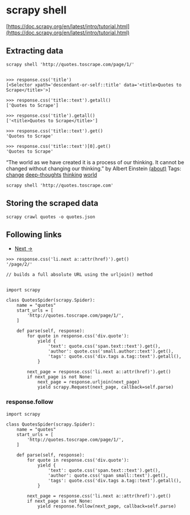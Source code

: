 # scrapy shell

[https://doc.scrapy.org/en/latest/intro/tutorial.html](https://doc.scrapy.org/en/latest/intro/tutorial.html)

## Extracting data

```text
scrapy shell 'http://quotes.toscrape.com/page/1/'


>>> response.css('title')
[<Selector xpath='descendant-or-self::title' data='<title>Quotes to Scrape</title>'>]

>>> response.css('title::text').getall()
['Quotes to Scrape']

>>> response.css('title').getall()
['<title>Quotes to Scrape</title>']

>>> response.css('title::text').get()
'Quotes to Scrape'

>>> response.css('title::text')[0].get()
'Quotes to Scrape'
```

 “The world as we have created it is a process of our thinking. It cannot be changed without changing our thinking.” by Albert Einstein [\(about\)](https://github.com/iicoom/Note/tree/096fa5c16be164ec13f703fa85a0fa09677a0cef/author/Albert-Einstein/README.md) Tags: [change](https://github.com/iicoom/Note/tree/096fa5c16be164ec13f703fa85a0fa09677a0cef/tag/change/page/1/README.md) [deep-thoughts](https://github.com/iicoom/Note/tree/096fa5c16be164ec13f703fa85a0fa09677a0cef/tag/deep-thoughts/page/1/README.md) [thinking](https://github.com/iicoom/Note/tree/096fa5c16be164ec13f703fa85a0fa09677a0cef/tag/thinking/page/1/README.md) [world](https://github.com/iicoom/Note/tree/096fa5c16be164ec13f703fa85a0fa09677a0cef/tag/world/page/1/README.md)

```text
scrapy shell 'http://quotes.toscrape.com'
```

## Storing the scraped data

```text
scrapy crawl quotes -o quotes.json
```

## Following links

*  [Next →](https://github.com/iicoom/Note/tree/096fa5c16be164ec13f703fa85a0fa09677a0cef/page/2/README.md)

```text
>>> response.css('li.next a::attr(href)').get()
'/page/2/'

// builds a full absolute URL using the urljoin() method 


import scrapy

class QuotesSpider(scrapy.Spider):
    name = "quotes"
    start_urls = [
        'http://quotes.toscrape.com/page/1/',
    ]

    def parse(self, response):
        for quote in response.css('div.quote'):
            yield {
                'text': quote.css('span.text::text').get(),
                'author': quote.css('small.author::text').get(),
                'tags': quote.css('div.tags a.tag::text').getall(),
            }

        next_page = response.css('li.next a::attr(href)').get()
        if next_page is not None:
            next_page = response.urljoin(next_page)
            yield scrapy.Request(next_page, callback=self.parse)
```

### response.follow

```text
import scrapy

class QuotesSpider(scrapy.Spider):
    name = "quotes"
    start_urls = [
        'http://quotes.toscrape.com/page/1/',
    ]

    def parse(self, response):
        for quote in response.css('div.quote'):
            yield {
                'text': quote.css('span.text::text').get(),
                'author': quote.css('span small::text').get(),
                'tags': quote.css('div.tags a.tag::text').getall(),
            }

        next_page = response.css('li.next a::attr(href)').get()
        if next_page is not None:
            yield response.follow(next_page, callback=self.parse)
```

